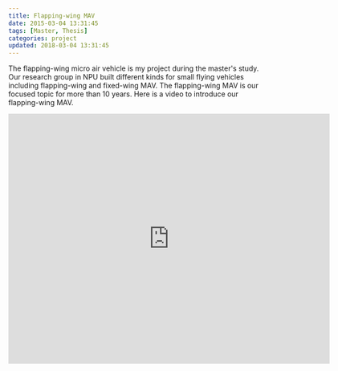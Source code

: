 ```yaml
---
title: Flapping-wing MAV
date: 2015-03-04 13:31:45
tags: [Master, Thesis]
categories: project
updated: 2018-03-04 13:31:45
---
```

The flapping-wing micro air vehicle is my project during the master's study. Our research group in NPU built different kinds for small flying vehicles including flapping-wing and fixed-wing MAV. The flapping-wing MAV is our focused topic for more than 10 years. Here is a video to introduce our flapping-wing MAV.

<iframe frameborder="0" width="640" height="498" src="https://v.qq.com/iframe/player.html?vid=o0130va23y4&tiny=0&auto=0" allowfullscreen></iframe>
